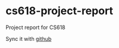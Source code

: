 # cs618-project-report
Project report for CS618

Sync it with [github](https://github.com/adhuliya/cs618-project-report.git)

